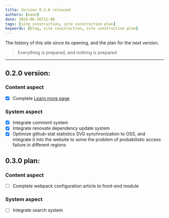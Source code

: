 ```yaml
---
title: Version 0.2.0 released
authors: [eave]
date: 2024-06-26T12:00
tags: [site construction, site construction plan]
keywords: [blog, site construction, site construction plan]
---
```


The history of this site since its opening, and the plan for the next version.

> Everything is prepared, and nothing is prepared

---

<!-- truncate -->

## 0.2.0 version:

### Content aspect

- [x] Complete [Learn more page](/about)

### System aspect

- [x] Integrate comment system
- [x] Integrate renovate dependency update system
- [x] Optimize github-stat statistics SVG synchronization to OSS, and integrate it into the website to solve the problem of probabilistic access failure in different regions

## 0.3.0 plan:

### Content aspect

- [ ] Complete webpack configuration article to front-end module

### System aspect

- [ ] Integrate search system